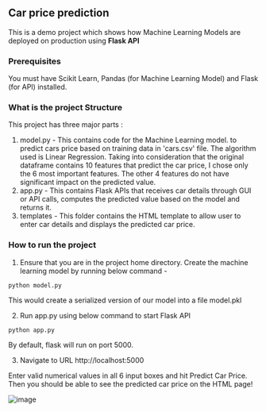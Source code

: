 ## Car price prediction

This is a demo project which shows how Machine Learning Models are deployed on production using **Flask API**

### Prerequisites
You must have Scikit Learn, Pandas (for Machine Learning Model) and Flask (for API) installed.

### What is the project Structure
This project has three major parts :
1. model.py - This contains code for the Machine Learning model. to predict cars price based on training data in 'cars.csv' file. The algorithm used is Linear Regression. Taking into consideration that the original dataframe contains 10 features that predict the car price, I chose only the 6 most important features. The other 4 features do not have significant impact on the predicted value.
2. app.py - This contains Flask APIs that receives car details through GUI or API calls, computes the predicted value based on the model and returns it.
3. templates - This folder contains the HTML template to allow user to enter car details and displays the predicted car price.

### How to run the project
1. Ensure that you are in the project home directory. Create the machine learning model by running below command -
```
python model.py
```
This would create a serialized version of our model into a file model.pkl

2. Run app.py using below command to start Flask API
```
python app.py
```
By default, flask will run on port 5000.

3. Navigate to URL http://localhost:5000

Enter valid numerical values in all 6 input boxes and hit Predict Car Price.
Then you should  be able to see the predicted car price on the HTML page!


![image](https://user-images.githubusercontent.com/86802852/152191089-fa42546c-3f47-4311-b2bc-68821c80e440.png)
